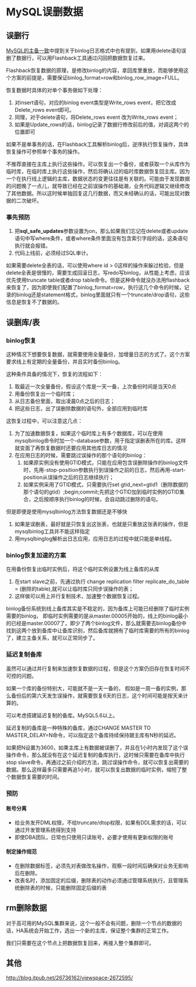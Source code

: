 # MySQL误删数据

## 误删行

[MySQL的主备一致](MySQL的主备一致.md)中提到关于binlog日志格式中也有提到，如果用delete语句误删了数据行，可以用Flashback工具通过闪回把数据恢复过来。

Flashback恢复数据的原理，是修改binlog的内容，拿回库里重放，而能够使用这个方案的前提是，需要保证binlog_format=row和binlog_row_image=FULL。

恢复数据时具体的对单个事务做如下处理：

1. 对insert语句，对应的binlog event类型是Write_rows event，把它改成Delete_rows event即可。
2. 同理，对于delete语句，将Delete_rows event 改为Write_rows event；
3. 如果是Update_rows的话，binlog记录了数据行修改前后的值，对调这两个的位置即可

如果不是单事务的话，在Flashback工具解析binlog后，逆序执行恢复操作，具体恢复操作可参照单个事务的操作。

不推荐直接在主库上执行这些操作。可以恢复出一个备份，或者获取一个从库作为临时库，在临时库上执行这些操作，然后将确认过的临时库数据恢复回主库。因为一个在执行线上逻辑的主库，数据状态的变更往往是有关联的。可能由于发现数据的问题晚了一点儿，就导致已经在之前误操作的基础潮，业务代码逻辑又继续修改了其他数据。所以这时候单独回复这几行数据，而又未经确认的话，可能出现对数据的二次破坏。

### 事先预防

1. 把**sql_safe_updates**参数设置为on，那么如果我们忘记在delete或者update语句中写where条件，或者where条件里面没有包含索引字段的话，这条语句执行就会报错。
2. 代码上线前，必须经过SQL审计。

如果需要delete全表的话，可以使用where id > 0这样的操作来躲过检验，但是delete全表是很慢的，需要生成回滚日志，写redo写binlog，从性能上考虑，应该优先使用truncate table或者drop table命令。但是这种命令就没办法用flashback来恢复了，因为即使我们配置了binlog_format=row，执行这几个命令的时候，记录的binlog还是statement格式，binlog里面就只有一个truncate/drop语句，这些信息是恢复不了数据的。

## 误删库/表

### binlog恢复

这种情况下想要恢复数据，就需要使用全量备份，加增量日志的方式了。这个方案要求线上有定期的全量备份，并且实时备份binlog。

这种条件具备的情况下，恢复的流程如下：

1. 取最近一次全量备份，假设这个库是一天一备，上次备份时间是当天0点
2. 用备份恢复出一个临时库；
3. 从日志备份里面，取出凌晨0点之后的日志；
4. 把这些日志，出了误删除数据的语句外，全部应用到临时库

这恢复过程中，可以注意这几点：

1. 为了加速数据恢复，如果这个临时库上有多个数据库，可以在使用mysqlbinlog命令时加一个-database参数，用于指定误删表所在的库。这样就变面了再恢复数据时还要应用其他库日志的情况
2. 在应用日志的时候，需要跳过误操作的那个语句的binlog：
   1. 如果原实例没有使用GTID模式，只能在应用包含误删除操作的binlog文件时，先用-stop-position参数执行到误操作之前的日志，然后再用-start-position从误操作之后的日志继续执行；
   2. 如果实例采用了GTID模式，只需要执行set gtid_next=gtid1（删除数据的那个语句的gtid）;begin;commit;先把这个GTID加到临时实例的GTID集合，之后按顺序执行binlog的时候，会自动跳过删除的语句。

但是即便是使用mysqlbinlog方法恢复数据还是不够快

1. 如果是误删表，最好就是只恢复出这张表，也就是只重放这张表的操作，但是mysqlbinlog工具并不能这样指定
2. 用mysqlbinglog解析出日志应用，应用日志的过程中就只能是单线程。

### binlog恢复加速的方案

在用备份恢复出临时实例后，将这个临时实例设置为线上备库的从库

1. 在start slave之前，先通过执行 change replication filter replicate_do_table = (删除的table),就可以让临时库只同步误操作的表；
2. 这样做可以用上并行复制技术，加速整个数据恢复过程。

binlog备份系统到线上备库其实是不稳定的，因为备库上可能已经删除了临时实例需要的binlog， 即临时实例需要的是从master.00005开始的，线上的binlog最小的已经是master.00007了，即少了两个binlog文件，那么就需要去binlog备份中找到这两个放到备库中让备库识别，然后备库就拥有了临时库需要的所有的binlog了，建立主备关系，就可以正常同步了。

### 延迟复制备库

虽然可以通过并行复制来加速恢复数据的过程，但是这个方案仍旧存在恢复时间不可控的问题。

如果一个库的备份特别大，可能就不是一天一备的， 假如是一周一备的实例，那么备份后的第六天发生误操作，就需要恢复6天的日志，这个时间可能是按天来计算的。

可以考虑搭建延迟复制的备库。MySQL5.6以上。

延迟复制的备库是一种特殊的备库，通过CHANGE MASTER TO MASTER_DELAY=N命令，可以指定这个备库持续保持跟主库有N秒的延迟。

如果把N设置为3600，如果主库上有数据被误删了，并且在1小时内发现了这个误操作命令，那么就没有在这个延迟复制的备库执行，这时候只需要在备库中执行stop slave命令，再通过之前介绍的方法，跳过误操作命令，就可以恢复出需要的数据。那么这样最多只需要再追1小时，就可以恢复出数据的临时实例，缩短了整个数据恢复需要的时间。

### 预防

#### 账号分离

- 给业务发开DML权限，不给truncate/dtop权限，如果有DDL需求的话，可以通过开发管理系统得到支持
- 即使DBA团队，日常也只使用只读账号，必要才使用有更新权限的账号

#### 制定操作规范

- 在删除数据标签，必须先对表做改名操作，观察一段时间后确保对业务无影响后在删除。
- 改表名时，添加固定的后缀，删除表的动作必须通过管理系统执行，且管理系统删除表的时候，只能删除固定后缀的表

## rm删除数据

对于高可用的MySQL集群来说，这个一般不会有问题，删除一个节点的数据的话，HA系统会开始工作，选出一个新的主库，保证整个集群的正常工作。

我们只需要在这个节点上把数据恢复回来，再接入整个集群即可。



## 其他

http://blog.itpub.net/26736162/viewspace-2672595/